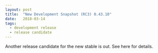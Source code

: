 ```yaml
---
layout: post
title:  "New Development Snapshot (RC3) 0.43.10"
date:   2018-03-14
tags: 
  - development release
  - release candidate
---
```


Another release candidate for the new stable is out. See here for details.
